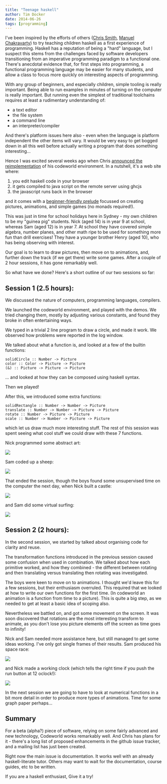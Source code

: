 ```yaml
---
title: "Teenage haskell"
author: Tim Docker
date: 2014-06-26
tags: [programming]
---
```

I've been inspired by the efforts of others ([Chris Smith][1],
[Manuel Chakravarty][2]) to try teaching children haskell as a first
experience of programming. Haskell has a reputation of being a "hard"
language, but I suspect this stems from the challenges faced by
software developers transitioning from an imperative programming
paradigm to a functional one. There's anecdotal evidence that, for
first steps into programming, a functional programming language may be
easier for many students, and allow a class to focus more quickly on
interesting aspects of programming.

With any group of beginners, and especially children, simple tooling
is really important. Being able to run examples in minutes of turning
on the computer is really important. But running even the simplest of
traditional toolchains requires at least a rudimentary understanding
of:

* a text editor
* the file system
* a command line
* an interpreter/compiler

And there's platform issues here also - even when the language is
platform independent the other items will vary. It would be very easy
to get bogged down in all this well before actually writing a program
that does something interesting...

Hence I was excited several weeks ago when Chris [announced the
reimplementation][3] of his codeworld environment. In a nutshell, it's
a web site where:

1) you edit haskell code in your browser
2) it gets compiled to java script on the remote server using ghcjs
3) the javascript runs back in the browser

and it comes with a [beginner-friendly prelude][4] focussed on creating
pictures, animations, and simple games (no monads required!).

This was just in time for school holidays here in Sydney - my own
children to be my "guinea pig" students. Nick (aged 14) is in year 9 at
school, whereas Sam (aged 12) is in year 7. At school they have
covered simple algebra, number planes, and other math ripe to be used
for something more fun than drill exercises! They have a younger
brother Henry (aged 10), who has being observing with interest.

Our goal is to learn to draw pictures, then move on to animations,
and, further down the track (if we get there) write some games. After
a couple of 2 hour sessions, it has gone remarkably well.

So what have we done? Here's a short outline of our two sessions so
far:

Session 1 (2.5 hours):
----------------------

We discussed the nature of computers, programming languages, compilers.

We launched the codeworld environment, and played with the demos. We
tried changing them, mostly by adjusting various constants, and found
they broke in often entertaining ways.

We typed in a trivial 2 line program to draw a circle, and made it
work. We observed how problems were reported in the log window.

We talked about what a function is, and looked at a few of the
builtin functions:

    solidCircle :: Number -> Picture
    color :: Color -> Picture -> Picture
    (&) :: Picture -> Picture -> Picture

... and looked at how they can be composed using haskell syntax.

Then we played!

After this, we introduced some extra functions:

    solidRectangle :: Number -> Number -> Picture
    translate :: Number -> Number -> Picture -> Picture
    rotate :: Number -> Picture -> Picture
    scale :: Number -> Number -> Picture -> Picture

which let us draw much more interesting stuff. The rest of this
session was spent seeing what cool stuff we could draw with these 7
functions.

Nick programmed some abstract art:

![][5]

Sam coded up a sheep:

![][6]

That ended the session, though the boys found some unsupervised time
on the computer the next day, when Nick built a castle:

![][7]

and Sam did some virtual surfing:

![][8]

Session 2 (2 hours):
------------------
In the second session, we started by talked about organising code for clarity and
reuse.

The transformation functions introduced in the previous session caused
some confusion when used in combination. We talked about how each
primitive worked, and how they combined - the different between
rotating and then translating versus translating then rotating was
investigated.

The boys were keen to move on to animations. I thought we'd leave this
for a few sessions, but their enthusiasm overruled. This required that
we looked at how to write our own functions for the first time. (In
codeworld an animation is a function from time to a picture). This is
quite a big step, as we needed to get at least a basic idea of scoping
also.

Nevertheless we battled on, and got some movement on the screen. It
was soon discovered that rotations are the most interesting transform
to animate, as you don't lose you picture elements off the screen as
time goes to infinity!

Nick and Sam needed more assistance here, but still managed to get
some ideas working. I've only got single frames of their results.  Sam
produced his space race:

![][9]

and Nick made a working clock (which tells the right time if you push
the run button at 12 oclock!):

![][10]

In the next session we are going to have to look at numerical
functions in a bit more detail in order to produce more types of
animations. Time for some graph paper perhaps...

Summary
-------

For a beta (alpha?) piece of software, relying on some fairly advanced
and new technology, Codeworld works remarkably well. And Chris has
plans for it - there's a long list of proposed enhancements in the
github issue tracker, and a mailing list has just been created.

Right now the main issue is documentation. It works well with an
already haskell-literate tutor. Others may want to wait for the
documentation, course guides, etc to be written.

If you are a haskell enthusiast, Give it a try!


[1]: http://cdsmith.wordpress.com/2011/08/16/haskell-for-kids-week-1/
[2]: http://justtesting.org/post/70871612766/lets-program
[3]: http://cdsmith.wordpress.com/2014/06/03/codeworld-rises-again/
[4]: http://codeworld.info/doc/Prelude.html
[5]: /posts/2014-06-26-teenage-haskell/art.png
[6]: /posts/2014-06-26-teenage-haskell/sheep.png
[7]: /posts/2014-06-26-teenage-haskell/castle.png
[8]: /posts/2014-06-26-teenage-haskell/boards.png
[9]: /posts/2014-06-26-teenage-haskell/space-race.png
[10]: /posts/2014-06-26-teenage-haskell/clock.png
